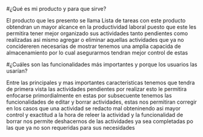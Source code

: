 #¿Qué es mi producto y para que sirve?

El producto que les presento se llama Lista de tareas con este producto obtendran un mayor alcance en la productividad laboral puesto que este les permitira tener mejor organizado sus actividades tanto pendientes como realizadas asi mismo agregar o eliminar aquellas actividades que ya no concidereren necesarias de mostrar tenemos una amplia capacida de almacenamiento por lo cual asegurarmos tendran mejor control de estas 


#¿Cuáles son las funcionalidades más importantes y porque los usuarios las usarían?

Entre las principales y mas importantes caracteristicas tenemos que tendra de primera vista las actividades pendientes por realizar esto le permitira enfocarse primordialmente en estas por subsecuente tenemos las funcionalidades de editar y borrar actividades, estas nos permitiran corregir en los casos que una actividad se redacto mal obteninendo asi mayor control y exactitud a la hora de releer la actividad y la funcionalidad de borrar nos permite deshacernos de las actividades ya sea completadas po las que ya no son requeridas para sus necesidades 